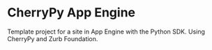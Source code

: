 # CherryPy App Engine

Template project for a site in App Engine with the Python SDK. Using CherryPy and Zurb Foundation.
